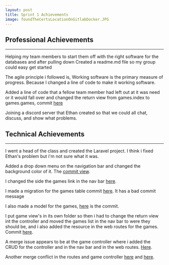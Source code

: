 ```yaml
---
layout: post
title: Sprint 1 Achievements
image: foundTheCertsLocationOnGitlabDocker.JPG
---
```



## Professional Achievements 
-----
Helping my team members to start them off with the right software for the databases and after pulling down 
Created a readme.md file so my group could easy get started

The agile principle i followed is, Working software is the primary measure of progress.
Because I changed a line of code to make it working software.

Added a line of code that a fellow team member had left out at it was need or it would fall over and changed the return view from games.index to games.games, commit [here](https://github.com/SoftEnOP/op-stats-team-1/commit/afe7242dff905c907e885f3683313323a8410609)

Joining a discord server that Ethan created so that we could all chat, discuss, and show what problems.

## Technical Achievements
------

I went a head of the class and created the Laravel project.
I think i fixed Ethan's problem but i'm not sure what it was.

Added a drop down menu on the navigation bar and changed the background color of it. The [commit view](https://github.com/SoftEnOP/op-stats-team-1/commit/3780c9d14e05bd36acc2840f8cda96775d83f445).

I changed the side the games link in the nav bar [here](https://github.com/SoftEnOP/op-stats-team-1/commit/bb6cd4684b48e01b7a35ec6741d3fb051ac967b7).

I made a migration for the games table commit [here](https://github.com/SoftEnOP/op-stats-team-1/commit/e7f39da0027bdb19bafea1f3f871147e5f85b91b). It has a bad commit message

I also made a model for the games, [here](https://github.com/SoftEnOP/op-stats-team-1/commit/195d250bf652eb637e9112be7ff2304463766dfd) is the commit.

I put game view's in its own folder so then i had to change the return view int the controller and moved the games list in the nav bar to were they should be, and i also added the resource in the web routes for the games. Commit [here](https://github.com/SoftEnOP/op-stats-team-1/commit/afe1e9fe621f267d6a1bccff736e506ac8fb6c12).

A merge issue appears to be at the game controller where i added the CRUD for the controller and in the nav bar and in the web routes. [Here](https://github.com/SoftEnOP/op-stats-team-1/commit/361cc7f8a3681d8f06cf3ad71112db2866945f8a).

Another merge conflict in the routes and game controller [here](https://github.com/SoftEnOP/op-stats-team-1/commit/ff33ce831743ea8ba911105b129cb54735bde17e) and [here](https://github.com/SoftEnOP/op-stats-team-1/commit/ad23275236ee8d772efb9d5aa6dab1ba106f79cd).




